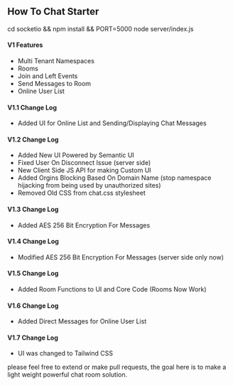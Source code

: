 ## How To Chat Starter

cd socketio && npm install && PORT=5000 node server/index.js

#### V1 Features

- Multi Tenant Namespaces
- Rooms
- Join and Left Events
- Send Messages to Room
- Online User List

#### V1.1 Change Log
- Added UI for Online List and Sending/Displaying Chat Messages

#### V1.2 Change Log
- Added New UI Powered by Semantic UI
- Fixed User On Disconnect Issue (server side)
- New Client Side JS API for making Custom UI
- Added Orgins Blocking Based On Domain Name (stop namespace hijacking from being used by unauthorized sites)
- Removed Old CSS from chat.css stylesheet

#### V1.3 Change Log
- Added AES 256 Bit Encryption For Messages

#### V1.4 Change Log
- Modified AES 256 Bit Encryption For Messages (server side only now)

#### V1.5 Change Log
- Added Room Functions to UI and Core Code (Rooms Now Work)

#### V1.6 Change Log
- Added Direct Messages for Online User List

#### V1.7 Change Log
- UI was changed to Tailwind CSS

please feel free to extend or make pull requests, the goal here is to make a light weight powerful chat room solution.
